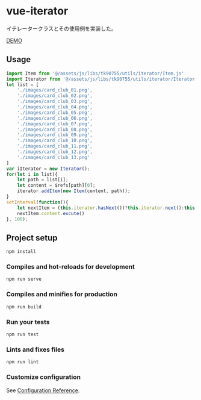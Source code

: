 # vue-iterator
イテレータークラスとその使用例を実装した。

[DEMO](https://tktr90755.github.io/vue-iterator/) 

## Usage
```js
import Item from '@/assets/js/libs/tk90755/utils/iterator/Item.js'
import Iterator from '@/assets/js/libs/tk90755/utils/iterator/Iterator.js'
let list = [
    './images/card_club_01.png', 
    './images/card_club_02.png', 
    './images/card_club_03.png',
    './images/card_club_04.png',
    './images/card_club_05.png',
    './images/card_club_06.png',
    './images/card_club_07.png',
    './images/card_club_08.png',
    './images/card_club_09.png',
    './images/card_club_10.png',
    './images/card_club_11.png',
    './images/card_club_12.png',
    './images/card_club_13.png'
]
var iIterator = new Iterator();
for(let i in list){
    let path = list[i];
    let content = $refs[path][0];
    iterator.addItem(new Item(content, path));
}
setInterval(function(){
    let nextItem = (this.iterator.hasNext())?this.iterator.next():this.iterator.fast();
    nextItem.content.excute()
}, 100);
```

## Project setup
```
npm install
```

### Compiles and hot-reloads for development
```
npm run serve
```

### Compiles and minifies for production
```
npm run build
```

### Run your tests
```
npm run test
```

### Lints and fixes files
```
npm run lint
```

### Customize configuration
See [Configuration Reference](https://cli.vuejs.org/config/).
